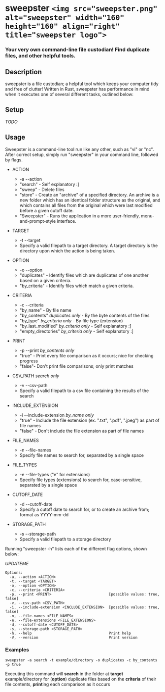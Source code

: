 # sweepster `<img src="sweepster.png" alt="sweepster" width="160" height="160" align="right" title="sweepster logo">`

### Your very own command-line file custodian! Find duplicate files, and other helpful tools.

## Description

sweepster is a file custodian; a helpful tool which keeps your computer tidy and free of clutter! Written in Rust,
sweepster has performance in mind when it executes one of several different tasks, outlined below:

## Setup

_TODO_

## Usage

Sweepster is a command-line tool run like any other, such as "vi" or "nc". After correct setup, simply run "sweepster" in your command line, followed by flags.

- ACTION

  - -a --action
  - "search" - Self explanatory :]
  - "sweep" - Delete files
  - "store" - Create an "archive" of a specified directory. An archive is a new folder which has an identical folder structure as the original, and which contains all files from the original which were last modified before a given cutoff date.
  - "Sweepster" - Runs the application in a more user-friendly, menu-and-prompt-style interface.
- TARGET

  - -t --target
  - Specify a valid filepath to a target directory. A target directory is the directory upon which the action is being taken.
- OPTION

  - -o --option
  - "duplicates" - Identify files which are duplicates of one another based on a given criteria.
  - "by_criteria" - Identify files which match a given criteria.
- CRITERIA

  - -c --criteria
  - "by_name" - By file name
  - "by_contents" *duplicates only* - By the byte contents of the files
  - "by_type" *by_criteria only* - By file type (extension)
  - "by_last_modified" *by_criteria only* - Self explanatory :]
  - "empty_directories" *by_criteria only* - Self explanatory :]
- PRINT

  - -p --print *by_contents only*
  - "true" - Print every file comparison as it occurs; nice for checking progress
  - "false"- Don't print file comparisons; only print matches
- CSV_PATH *search only*

  - -v --csv-path
  - Specify a valid filepath to a csv file containing the results of the search
- INCLUDE_EXTENSION

  - -i --include-extension *by_name only*
  - "true" - Include the file extension (ex. ".txt", ".pdf", ".jpeg") as part of file names
  - "false" - Don't include the file extension as part of file names
- FILE_NAMES

  - -n --file-names
  - Specify file names to search for, separated by a single space
- FILE_TYPES

  - -e --file-types ("e" for extensions)
  - Specify file types (extensions) to search for, case-sensitive, separated by a single space
- CUTOFF_DATE

  - -d --cutoff-date
  - Specify a cutoff date to search for, or to create an archive from; format as YYYY-mm-dd
- STORAGE_PATH

  - -s --storage-path
  - Specify a valid filepath to a storage directory

Running "sweepster -h" lists each of the different flag options, shown below:

_UPDATEME_

```
Options:
  -a, --action <ACTION>                      
  -t, --target <TARGET>                      
  -o, --option <OPTION>                      
  -c, --criteria <CRITERIA>                  
  -p, --print <PRINT>                          [possible values: true, false]
  -v, --csv-path <CSV_PATH>                  
  -i, --include-extension <INCLUDE_EXTENSION>  [possible values: true, false]
  -n, --file-names <FILE_NAMES>              
  -e, --file-extensions <FILE_EXTENSIONS>    
  -d, --cutoff-date <CUTOFF_DATE>            
  -s, --storage-path <STORAGE_PATH>          
  -h, --help                                   Print help
  -V, --version                                Print version
```

### Examples

```
sweepster -a search -t example/directory -o duplicates -c by_contents -p true
```

Executing this command will **search** in the folder at **target** example/directory for (**option**) duplicate files based on the **criteria** of their file contents, **print**ing each comparison as it occurs
